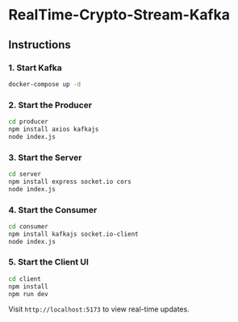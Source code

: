 # RealTime-Crypto-Stream-Kafka

## Instructions

### 1. Start Kafka
```bash
docker-compose up -d
```

### 2. Start the Producer
```bash
cd producer
npm install axios kafkajs
node index.js
```

### 3. Start the Server
```bash
cd server
npm install express socket.io cors
node index.js
```

### 4. Start the Consumer
```bash
cd consumer
npm install kafkajs socket.io-client
node index.js
```

### 5. Start the Client UI
```bash
cd client
npm install
npm run dev
```

Visit `http://localhost:5173` to view real-time updates.
